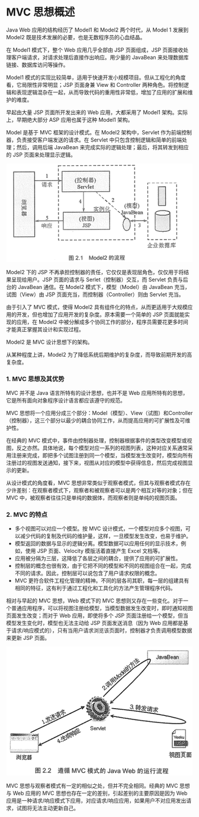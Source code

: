 # MVC 思想概述
Java Web 应用的结构经历了 Model1 和 Model2 两个时代，从 Model 1 发展到 Model2 既是技术发展的必要，也是无数程序员的心血结晶。

在 Model1 模式下，整个 Web 应用几乎全部由 JSP 页面组成，JSP 页面接收处理客户端请求，对请求处理后直接作出响应。用少量的 JavaBean 来处理数据库链接、数据库访问等操作。

Model1 模式的实现比较简单，适用于快速开发小规模项目。但从工程化的角度看，它局限性非常明显；JSP 页面身兼 View 和 Controller 两种角色。将控制逻辑和表现逻辑混杂在一起，从而导致代码的重用性非常低，增加了应用的扩展和维护的难度。

早起由大量 JSP 页面所开发出来的 Web 应用，大都采用了 Model1 架构。实际上，早期绝大部分 ASP 应用也属于这种 Model1 架构。

Model 是基于 MVC 框架的设计模式。在 Model2 架构中，Servlet 作为前端控制器，负责接受客户端发送的请求。在 Servlet 中只包含控制逻辑和简单的前端处理；然后，调用后端 JavaBean 来完成实际的逻辑处理；最后，将其转发到相应的 JSP 页面来处理显示逻辑。

![model2](../_resource/images/model2.png)

Model2 下的 JSP 不再承担控制器的责任，它仅仅是表现层角色，仅仅用于将结果呈现给用户。JSP 页面的请求与 Serlet（控制器）交互，而 Servlet 负责与后台的 JavaBean 通信。在 Model2 模式下，模型（Model）由 JavaBean 充当，试图（View）由 JSP 页面充当，而控制器（Controller）则由 Servlet 充当。

由于引入了 MVC 模式，使得 Model2 具有组件化的特点，从而更适用于大规模应用的开发，但也增加了应用开发的复杂度。原本需要一个简单的 JSP 页面就能实现的应用，在 Model2 中被分解成多个协同工作的部分，程序员需要花更多时间才能真正掌握其设计和实现过程。

Model2 是 MVC 设计思想下的架构。

从某种程度上讲，Model2 为了降低系统后期维护的复杂度，而导致前期开发的高复杂度。

### 1. MVC 思想及其优势

MVC 并不是 Java 语言所特有的设计思想，也并不是 Web 应用所特有的思想，它是所有面向对象程序设计语言都应该遵守的规范。

MVC 思想将一个应用分成三个部分：Model（模型）、View（试图）和Controller（控制器），这三个部分以最少的耦合协同工作，从而提高应用的可扩展性及可维护性。

在经典的 MVC 模式中，事件由控制器处理，控制器根据事件的类型改变模型或视图，反之亦然。具体地说，每个模型对应一系列的视图列表，这种对应关系通常采用注册来完成，即把多个试图注册到同一个模型，当模型发生改变时，模型向所有注册过的视图发送通知，接下来，视图从对应的模型中获得信息，然后完成视图显示的更新。

从设计模式的角度看，MVC 思想非常类似于观察者模式，但其与观察者模式存在少许差别：在观察者模式下，观察者和被观察者可以是两个相互对等的对象；但在 MVC 中，被观察者往往只是单纯的数据体，而观察者则是单纯的视图页面。

### 2. MVC 的特点
* 多个视图可以对应一个模型。按 MVC 设计模式，一个模型对应多个视图，可以减少代码的复制及代码的维护量，这样，一旦模型发生改变，也易于维护。
* 模型返回的数据与显示的逻辑分离。模型数据可以应用任何的显示技术，例如，使用 JSP 页面、Velocity 模版活着直接产生 Excel 文档等。
* 应用被分隔为三层，这降低了各层之间的耦合，提供了应用的可扩展性。
* 控制层的概念也很有效，由于它把不同的模型和不同的视图组合在一起，完成不同的请求。因此，控制层可以说包含了用户请求权限的概念。
* MVC 更符合软件工程化管理的精神。不同的层各司其职，每一层的组建具有相同的特征，这有利于通过工程化和工具化的方法产生管理程序代码。

相对与早起的 MVC 思想，Web 模式下的 MVC 思想则又存在一些变化。对于一个普通应用程序，可以将视图注册给模型，当模型数据发生改变时，即时通知视图页面发生改变；而对于 Web 应用，即使将多个 JSP 页面注册给一个模型，但当模型发生变化时，模型也无法主动给 JSP 页面发送消息（因为 Web 应用都是基于请求/响应模式的），只有当用户请求浏览该页面时，控制器才负责调用模型数据来更新 JSP 页面。

![Java Web MVC](../_resource/images/java_web_mvc.png)

MVC 思想与观察者模式有一定的相似之处，但并不完全相同。经典的 MVC 思想与 Web 应用的 MVC 思想也存在一定的差别，引起差别的主要原因是因为 Web 应用是一种请求/响应模式下应用，对应请求/响应应用，如果用户不对应用发出请求，试图将无法主动更新自己。
